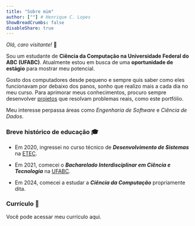 ```yaml
---
title: "Sobre mim"
author: [""] # Henrique C. Lopes
ShowBreadCrumbs: false
disableShare: true
---
```


_Olá, caro visitante!_ 👋

Sou um estudante de **Ciência da Computação na Universidade Federal do ABC (UFABC)**. Atualmente estou em busca de uma **oportunidade de estágio** para mostrar meu potencial.

Gosto dos computadores desde pequeno e sempre quis saber como eles funcionavam por debaixo dos panos, sonho que realizo mais a cada dia no meu curso. Para aprimorar meus conhecimentos, procuro sempre desenvolver [projetos](/projetos) que resolvam problemas reais, como este portfólio.

Meu interesse perpassa áreas como _Engenharia de Software_ e _Ciência de Dados_.

### Breve histórico de educação 🎓

- Em 2020, ingressei no curso técnico de **_Desenvolvimento de Sistemas_** na <a href="https://www.cps.sp.gov.br/etec/" target="_blank">ETEC</a>. <!--Lá aprendi a escrever meus primeiros códigos e conheci o básico de desenvolvimento web e mobile, programação orientada a objetos, redes de computadores, linux, etc.-->

- Em 2021, comecei o **_Bacharelado Interdisciplinar em Ciência e Tecnologia_** na <a href="https://www.ufabc.edu.br/#" target="_blank">UFABC</a>. <!--Aprendi os fundamentos da pesquisa científica, bem como disciplinas avançadas das ciências exatas (sobretudo matemática e física). Ainda pretendo escrever um post sobre a UFABC.-->

- Em 2024, comecei a estudar a **_Ciência da Computação_** propriamente dita. <!--Tenho me dedicado a assuntos como algoritmos e estruturas de dados, análise de algoritmos, protocolos de redes, arquitetura de computadores, etc.-->

### Currículo 📄

Você pode acessar meu currículo aqui.

